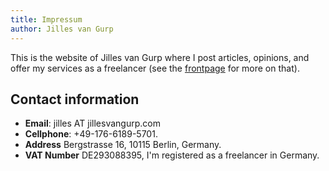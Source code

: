 ```yaml
---
title: Impressum
author: Jilles van Gurp
---
```


This is the website of Jilles van Gurp where I post articles, opinions, and offer my services as a freelancer (see the [frontpage](/) for more on that).

## Contact information

- **Email**: jilles AT jillesvangurp.com
- **Cellphone**: +49-176-6189-5701.
- **Address** Bergstrasse 16, 10115 Berlin, Germany.
- **VAT Number** DE293088395, I'm registered as a freelancer in Germany.
